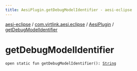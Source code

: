 ```yaml
---
title: AesiPlugin.getDebugModelIdentifier - aesi-eclipse
---
```


[aesi-eclipse](../../index.html) / [com.virtlink.aesi.eclipse](../index.html) / [AesiPlugin](index.html) / [getDebugModelIdentifier](.)

# getDebugModelIdentifier

`open static fun getDebugModelIdentifier(): `[`String`](https://kotlinlang.org/api/latest/jvm/stdlib/kotlin/-string/index.html)